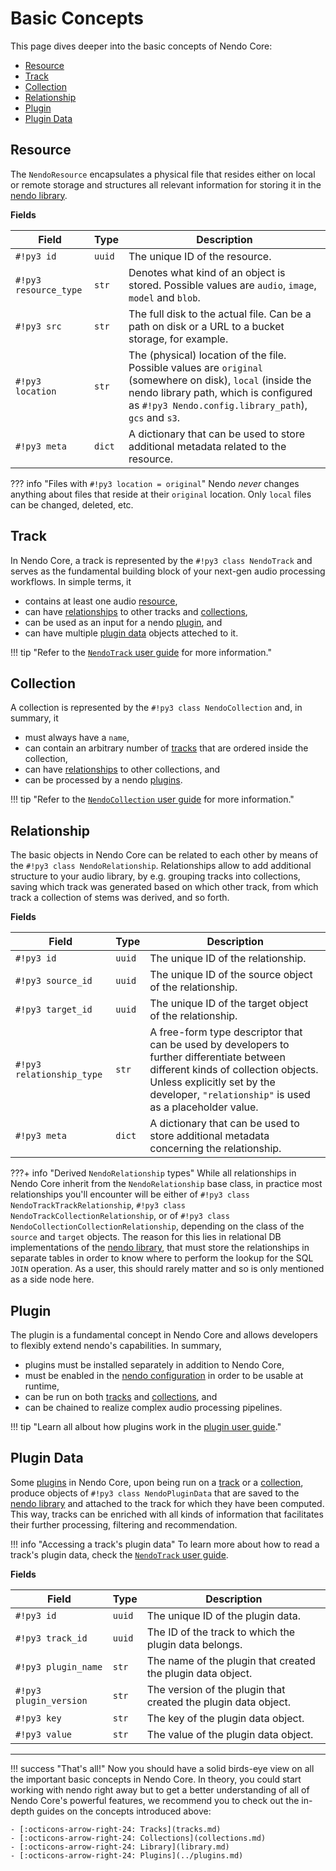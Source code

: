 # Basic Concepts

This page dives deeper into the basic concepts of Nendo Core:

- [Resource](#resource)
- [Track](#track)
- [Collection](#collection)
- [Relationship](#relationship)
- [Plugin](#plugin)
- [Plugin Data](#plugindata)

## Resource

The `NendoResource` encapsulates a physical file that resides either on local or remote storage and structures all relevant information for storing it in the [nendo library](library.md).

**Fields**

| Field | Type | Description |
| --- | --- | ---------------------------------------------------------------------------------------- |
| `#!py3 id` | `uuid` | The unique ID of the resource. |
| `#!py3 resource_type` | `str` | Denotes what kind of an object is stored. Possible values are `audio`, `image`, `model` and `blob`. |
| `#!py3 src` | `str` | The full disk to the actual file. Can be a path on disk or a URL to a bucket storage, for example. |
| `#!py3 location` | `str` | The (physical) location of the file. Possible values are `original` (somewhere on disk), `local` (inside the nendo library path, which is configured as `#!py3 Nendo.config.library_path`), `gcs` and `s3`. |
| `#!py3 meta` | `dict` | A dictionary that can be used to store additional metadata related to the resource. |

??? info "Files with `#!py3 location = original`"
    Nendo _never_ changes anything about files that reside at their `original` location. Only `local` files can be changed, deleted, etc.

## Track

In Nendo Core, a track is represented by the `#!py3 class NendoTrack` and serves as the fundamental building block of your next-gen audio processing workflows. In simple terms, it

- contains at least one audio [resource](#resource),
- can have [relationships](#relationship) to other tracks and [collections](#collection),
- can be used as an input for a nendo [plugin](#plugin), and
- can have multiple [plugin data](#plugindata) objects atteched to it.

!!! tip "Refer to the [`NendoTrack` user guide](tracks.md) for more information."

## Collection

A collection is represented by the `#!py3 class NendoCollection` and, in summary, it

- must always have a `name`,
- can contain an arbitrary number of [tracks](#track) that are ordered inside the collection,
- can have [relationships](#relationship) to other collections, and
- can be processed by a nendo [plugins](#plugin).

!!! tip "Refer to the [`NendoCollection` user guide](collections.md) for more information."

## Relationship

The basic objects in Nendo Core can be related to each other by means of the `#!py3 class NendoRelationship`. Relationships allow to add additional structure to your audio library, by e.g. grouping tracks into collections, saving which track was generated based on which other track, from which track a collection of stems was derived, and so forth.

**Fields**

| Field | Type | Description |
| --- | --- | ---------------------------------------------------------------------------------------- |
| `#!py3 id` | `uuid` | The unique ID of the relationship. |
| `#!py3 source_id` | `uuid` | The unique ID of the source object of the relationship. |
| `#!py3 target_id` | `uuid` | The unique ID of the target object of the relationship.  |
| `#!py3 relationship_type` | `str` | A free-form type descriptor that can be used by developers to further differentiate between different kinds of collection objects. Unless explicitly set by the developer, `"relationship"` is used as a placeholder value.|
| `#!py3 meta` | `dict` | A dictionary that can be used to store additional metadata concerning the relationship. |

???+ info "Derived `NendoRelationship` types"
    While all relationships in Nendo Core inherit from the `NendoRelationship` base class, in practice most relationships you'll encounter will be either of `#!py3 class NendoTrackTrackRelationship`, `#!py3 class NendoTrackCollectionRelationship`, or of `#!py3 class NendoCollectionCollectionRelationship`, depending on the class of the `source` and `target` objects. The reason for this lies in relational DB implementations of the [nendo library](library.md), that must store the relationships in separate tables in order to know where to perform the lookup for the SQL `JOIN` operation. As a user, this should rarely matter and so is only mentioned as a side node here.

## Plugin

The plugin is a fundamental concept in Nendo Core and allows developers to flexibly extend nendo's capabilities. In summary, 

- plugins must be installed separately in addition to Nendo Core,
- must be enabled in the [nendo configuration](config.md) in order to be usable at runtime,
- can be run on both [tracks](#track) and [collections](#collection), and
- can be chained to realize complex audio processing pipelines.

!!! tip "Learn all albout how plugins work in the [plugin user guide](../plugins.md)."

## Plugin Data

Some [plugins](#plugin) in Nendo Core, upon being run on a [track](#track) or a [collection](#collection), produce objects of `#!py3 class NendoPluginData` that are saved to the [nendo library](library.md) and attached to the track for which they have been computed. This way, tracks can be enriched with all kinds of information that facilitates their further processing, filtering and recommendation.

!!! info "Accessing a track's plugin data"
    To learn more about how to read a track's plugin data, check the [`NendoTrack` user guide](tracks.md#producing-and-reading-plugin-data).

**Fields**

| Field | Type | Description |
| --- | --- | ---------------------------------------------------------------------------------------- |
| `#!py3 id` | `uuid` | The unique ID of the plugin data. |
| `#!py3 track_id` | `uuid` | The ID of the track to which the plugin data belongs. |
| `#!py3 plugin_name` | `str` | The name of the plugin that created the plugin data object. |
| `#!py3 plugin_version` | `str` | The version of the plugin that created the plugin data object. |
| `#!py3 key` | `str` | The key of the plugin data object. |
| `#!py3 value` | `str` | The value of the plugin data object. |

---

!!! success "That's all!"
    Now you should have a solid birds-eye view on all the important basic concepts in Nendo Core. In theory, you could start working with nendo right away but to get a better understanding of all of Nendo Core's powerful features, we recommend you to check out the in-depth guides on the concepts introduced above:
    
    - [:octicons-arrow-right-24: Tracks](tracks.md)
    - [:octicons-arrow-right-24: Collections](collections.md)
    - [:octicons-arrow-right-24: Library](library.md)
    - [:octicons-arrow-right-24: Plugins](../plugins.md)